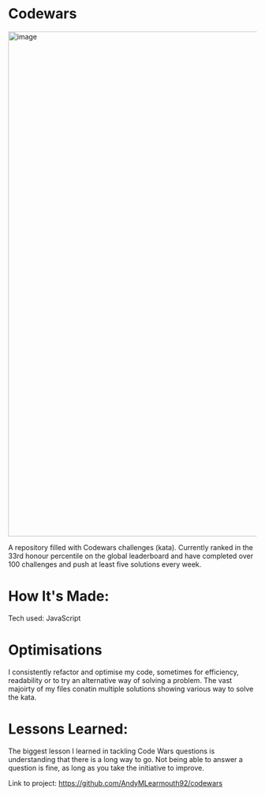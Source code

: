 # Codewars

<img width="1022" alt="image" src="https://user-images.githubusercontent.com/108182837/198887985-ad8389df-b3a8-48a7-8727-fcbf32aba6f9.png">

A repository filled with Codewars challenges (kata). Currently ranked in the 33rd honour percentile on the global leaderboard and have completed over 100 challenges and push at least five solutions every week.

# How It's Made:

Tech used: JavaScript

# Optimisations

I consistently refactor and optimise my code, sometimes for efficiency, readability or to try an alternative way of solving a problem. The vast majoirty of my files conatin multiple solutions showing various way to solve the kata.

# Lessons Learned:

The biggest lesson I learned in tackling Code Wars questions is understanding that there is a long way to go. Not being able to answer a question is fine, as long as you take the initiative to improve.

Link to project: https://github.com/AndyMLearmouth92/codewars

